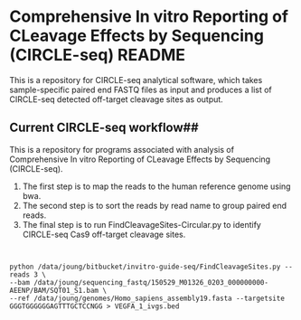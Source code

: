 # Comprehensive In vitro Reporting of CLeavage Effects by Sequencing (CIRCLE-seq) README #
This is a repository for CIRCLE-seq analytical software, which takes sample-specific paired end FASTQ files as input and produces a list of CIRCLE-seq detected off-target cleavage sites as output.

## Current CIRCLE-seq workflow##
This is a repository for programs associated with analysis of Comprehensive In vitro Reporting of CLeavage Effects by Sequencing (CIRCLE-seq).

1. The first step is to map the reads to the human reference genome using bwa.
2. The second step is to sort the reads by read name to group paired end reads.
3. The final step is to run FindCleavageSites-Circular.py to identify CIRCLE-seq Cas9 off-target cleavage sites.

    
```


python /data/joung/bitbucket/invitro-guide-seq/FindCleavageSites.py --reads 3 \ 
--bam /data/joung/sequencing_fastq/150529_M01326_0203_000000000-AEENP/BAM/SQT01_S1.bam \
--ref /data/joung/genomes/Homo_sapiens_assembly19.fasta --targetsite GGGTGGGGGGAGTTTGCTCCNGG > VEGFA_1_ivgs.bed
```